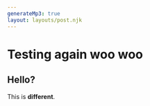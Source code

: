 ```yaml
---
generateMp3: true
layout: layouts/post.njk
---
```


# Testing again woo woo

## Hello?

This is **different**.
